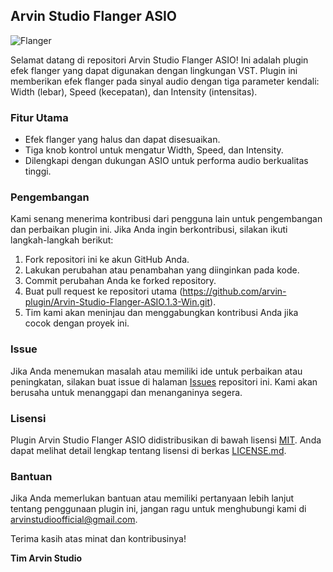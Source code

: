 ## Arvin Studio Flanger ASIO

![Flanger](capture/arvin-flanger.jpg)

Selamat datang di repositori Arvin Studio Flanger ASIO! Ini adalah plugin efek flanger yang dapat digunakan dengan lingkungan VST. Plugin ini memberikan efek flanger pada sinyal audio dengan tiga parameter kendali: Width (lebar), Speed (kecepatan), dan Intensity (intensitas).

### Fitur Utama

- Efek flanger yang halus dan dapat disesuaikan.
- Tiga knob kontrol untuk mengatur Width, Speed, dan Intensity.
- Dilengkapi dengan dukungan ASIO untuk performa audio berkualitas tinggi.

### Pengembangan

Kami senang menerima kontribusi dari pengguna lain untuk pengembangan dan perbaikan plugin ini. Jika Anda ingin berkontribusi, silakan ikuti langkah-langkah berikut:

1. Fork repositori ini ke akun GitHub Anda.
2. Lakukan perubahan atau penambahan yang diinginkan pada kode.
3. Commit perubahan Anda ke forked repository.
4. Buat pull request ke repositori utama (https://github.com/arvin-plugin/Arvin-Studio-Flanger-ASIO.1.3-Win.git).
5. Tim kami akan meninjau dan menggabungkan kontribusi Anda jika cocok dengan proyek ini.

### Issue

Jika Anda menemukan masalah atau memiliki ide untuk perbaikan atau peningkatan, silakan buat issue di halaman [Issues](https://github.com/arvin-plugin/Arvin-Studio-Flanger-ASIO.1.3-Win.git/issues) repositori ini. Kami akan berusaha untuk menanggapi dan menanganinya segera.

### Lisensi

Plugin Arvin Studio Flanger ASIO didistribusikan di bawah lisensi [MIT](LICENSE.md). Anda dapat melihat detail lengkap tentang lisensi di berkas [LICENSE.md](LICENSE.md).

### Bantuan

Jika Anda memerlukan bantuan atau memiliki pertanyaan lebih lanjut tentang penggunaan plugin ini, jangan ragu untuk menghubungi kami di [arvinstudioofficial@gmail.com](mailto:arvinstudioofficial@gmail.com).

Terima kasih atas minat dan kontribusinya!

**Tim Arvin Studio**
